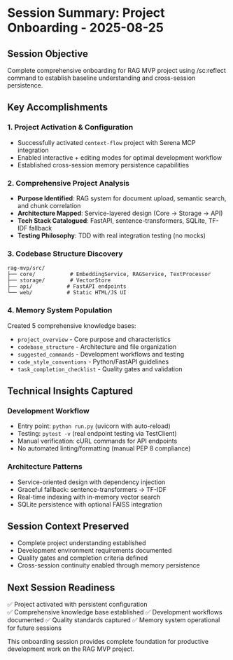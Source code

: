 # Session Summary: Project Onboarding - 2025-08-25

## Session Objective
Complete comprehensive onboarding for RAG MVP project using /sc:reflect command to establish baseline understanding and cross-session persistence.

## Key Accomplishments

### 1. Project Activation & Configuration
- Successfully activated `context-flow` project with Serena MCP integration
- Enabled interactive + editing modes for optimal development workflow
- Established cross-session memory persistence capabilities

### 2. Comprehensive Project Analysis
- **Purpose Identified**: RAG system for document upload, semantic search, and chunk correlation
- **Architecture Mapped**: Service-layered design (Core → Storage → API)
- **Tech Stack Catalogued**: FastAPI, sentence-transformers, SQLite, TF-IDF fallback
- **Testing Philosophy**: TDD with real integration testing (no mocks)

### 3. Codebase Structure Discovery
```
rag-mvp/src/
├── core/           # EmbeddingService, RAGService, TextProcessor  
├── storage/        # VectorStore
├── api/           # FastAPI endpoints
└── web/           # Static HTML/JS UI
```

### 4. Memory System Population
Created 5 comprehensive knowledge bases:
- `project_overview` - Core purpose and characteristics
- `codebase_structure` - Architecture and file organization  
- `suggested_commands` - Development workflows and testing
- `code_style_conventions` - Python/FastAPI guidelines
- `task_completion_checklist` - Quality gates and validation

## Technical Insights Captured

### Development Workflow
- Entry point: `python run.py` (uvicorn with auto-reload)
- Testing: `pytest -v` (real endpoint testing via TestClient)
- Manual verification: cURL commands for API endpoints
- No automated linting/formatting (manual PEP 8 compliance)

### Architecture Patterns  
- Service-oriented design with dependency injection
- Graceful fallback: sentence-transformers → TF-IDF
- Real-time indexing with in-memory vector search
- SQLite persistence with optional FAISS integration

## Session Context Preserved
- Complete project understanding established
- Development environment requirements documented  
- Quality gates and completion criteria defined
- Cross-session continuity enabled through memory persistence

## Next Session Readiness
✅ Project activated with persistent configuration  
✅ Comprehensive knowledge base established
✅ Development workflows documented
✅ Quality standards captured
✅ Memory system operational for future sessions

This onboarding session provides complete foundation for productive development work on the RAG MVP project.